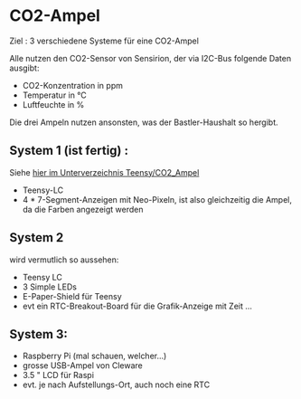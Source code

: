 # CO2-Ampel

Ziel : 3 verschiedene Systeme für eine CO2-Ampel

Alle nutzen den CO2-Sensor von Sensirion, der via I2C-Bus folgende Daten ausgibt:

* CO2-Konzentration in ppm
* Temperatur in °C
* Luftfeuchte in %

Die drei Ampeln nutzen ansonsten, was der Bastler-Haushalt so hergibt.


## System 1 (ist fertig) :

Siehe [hier im Unterverzeichnis Teensy/CO2_Ampel](Teensy/CO2_Ampel/README.md)

* Teensy-LC
* 4 * 7-Segment-Anzeigen mit Neo-Pixeln, ist also gleichzeitig die Ampel, da die Farben angezeigt werden


## System 2 

wird vermutlich so aussehen:

* Teensy LC 
* 3 Simple LEDs
* E-Paper-Shield für Teensy
* evt ein RTC-Breakout-Board für die Grafik-Anzeige mit Zeit ...

 


## System 3:

* Raspberry Pi (mal schauen, welcher...)
* grosse USB-Ampel von Cleware
* 3.5 " LCD für Raspi
* evt. je nach Aufstellungs-Ort, auch noch eine RTC

